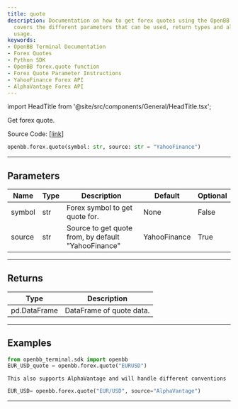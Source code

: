 ```yaml
---
title: quote
description: Documentation on how to get forex quotes using the OpenBB Terminal. It
  covers the different parameters that can be used, return types and also gives example
  usage.
keywords:
- OpenBB Terminal Documentation
- Forex Quotes
- Python SDK
- OpenBB forex.quote function
- Forex Quote Parameter Instructions
- YahooFinance Forex API
- AlphaVantage Forex API
---
```


import HeadTitle from '@site/src/components/General/HeadTitle.tsx';

<HeadTitle title="forex.quote - Reference | OpenBB SDK Docs" />

Get forex quote.

Source Code: [[link](https://github.com/OpenBB-finance/OpenBBTerminal/tree/main/openbb_terminal/forex/sdk_helpers.py#L10)]

```python wordwrap
openbb.forex.quote(symbol: str, source: str = "YahooFinance")
```

---

## Parameters

| Name | Type | Description | Default | Optional |
| ---- | ---- | ----------- | ------- | -------- |
| symbol | str | Forex symbol to get quote for. | None | False |
| source | str | Source to get quote from, by default "YahooFinance" | YahooFinance | True |


---

## Returns

| Type | Description |
| ---- | ----------- |
| pd.DataFrame | DataFrame of quote data. |
---

## Examples

```python
from openbb_terminal.sdk import openbb
EUR_USD_quote = openbb.forex.quote("EURUSD")
```

```
This also supports AlphaVantage and will handle different conventions
```
```python
EUR_USD= openbb.forex.quote("EUR/USD", source="AlphaVantage")
```

---

